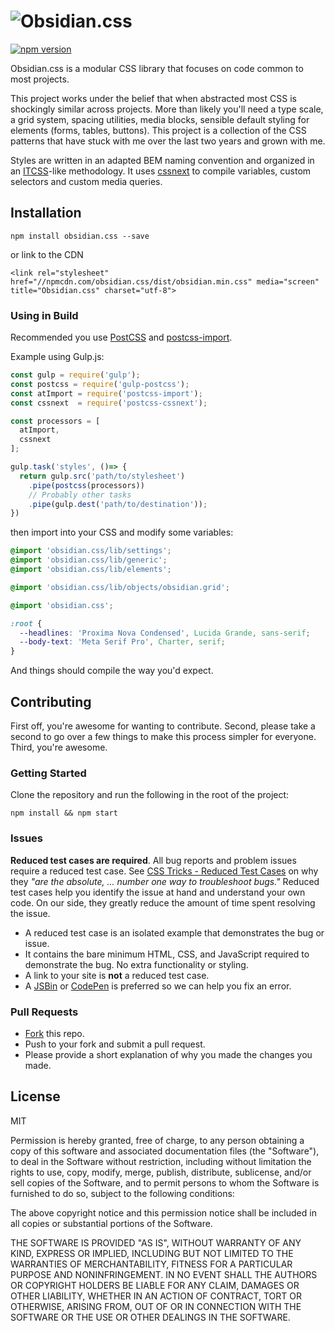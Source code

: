 # ![Obsidian.css](http://cl.ly/2T0B352h1d1n/obsidian-header.png)

[![npm version](https://badge.fury.io/js/obsidian.css.svg)](https://badge.fury.io/js/obsidian.css)

Obsidian.css is a modular CSS library that focuses on code common to most projects.

This project works under the belief that when abstracted most CSS is shockingly similar across projects. More than likely you'll need a type scale, a grid system, spacing utilities, media blocks, sensible default styling for elements (forms, tables, buttons). This project is a collection of the CSS patterns that have stuck with me over the last two years and grown with me.

Styles are written in an adapted BEM naming convention and organized in an [ITCSS](https://www.youtube.com/watch?v=1OKZOV-iLj4)-like methodology. It uses [cssnext](https://github.com/MoOx/postcss-cssnext) to compile variables, custom selectors and custom media queries.

## Installation

```
npm install obsidian.css --save
```

or link to the CDN

```markup
<link rel="stylesheet" href="//npmcdn.com/obsidian.css/dist/obsidian.min.css" media="screen" title="Obsidian.css" charset="utf-8">
```

### Using in Build

Recommended you use [PostCSS](https://github.com/postcss/postcss) and [postcss-import](https://github.com/postcss/postcss-import).

Example using Gulp.js:

```js
const gulp = require('gulp');
const postcss = require('gulp-postcss');
const atImport = require('postcss-import');
const cssnext  = require('postcss-cssnext');

const processors = [
  atImport,
  cssnext
];

gulp.task('styles', ()=> {
  return gulp.src('path/to/stylesheet')
    .pipe(postcss(processors))
    // Probably other tasks
    .pipe(gulp.dest('path/to/destination'));
})

```
then import into your CSS and modify some variables:

```css
@import 'obsidian.css/lib/settings';
@import 'obsidian.css/lib/generic';
@import 'obsidian.css/lib/elements';

@import 'obsidian.css/lib/objects/obsidian.grid';
```

```css
@import 'obsidian.css';

:root {
  --headlines: 'Proxima Nova Condensed', Lucida Grande, sans-serif;
  --body-text: 'Meta Serif Pro', Charter, serif;
}
```

And things should compile the way you'd expect.

## Contributing

First off, you're awesome for wanting to contribute. Second, please take a second to go over a few things to make this process simpler for everyone. Third, you're awesome.

### Getting Started

Clone the repository and run the following in the root of the project:
```
npm install && npm start
```

### Issues

**Reduced test cases are required**. All bug reports and problem issues require a reduced test case. See [CSS Tricks - Reduced Test Cases](http://css-tricks.com/reduced-test-cases/) on why they _"are the absolute, ... number one way to troubleshoot bugs."_ Reduced test cases help you identify the issue at hand and understand your own code. On our side, they greatly reduce the amount of time spent resolving the issue.

- A reduced test case is an isolated example that demonstrates the bug or issue.
- It contains the bare minimum HTML, CSS, and JavaScript required to demonstrate the bug. No extra functionality or styling.
- A link to your site is **not** a reduced test case.
- A [JSBin](http://jsbin.com/) or [CodePen](http://codepen.io) is preferred so we can help you fix an error.

### Pull Requests

- [Fork](https://github.com/charlespeters/obsidian#fork-destination-box) this repo.
- Push to your fork and submit a pull request.
- Please provide a short explanation of why you made the changes you made.

## License

MIT

Permission is hereby granted, free of charge, to any person obtaining a copy of this software and associated documentation files (the "Software"), to deal in the Software without restriction, including without limitation the rights to use, copy, modify, merge, publish, distribute, sublicense, and/or sell copies of the Software, and to permit persons to whom the Software is furnished to do so, subject to the following conditions:

The above copyright notice and this permission notice shall be included in all copies or substantial portions of the Software.

THE SOFTWARE IS PROVIDED "AS IS", WITHOUT WARRANTY OF ANY KIND, EXPRESS OR IMPLIED, INCLUDING BUT NOT LIMITED TO THE WARRANTIES OF MERCHANTABILITY, FITNESS FOR A PARTICULAR PURPOSE AND NONINFRINGEMENT. IN NO EVENT SHALL THE AUTHORS OR COPYRIGHT HOLDERS BE LIABLE FOR ANY CLAIM, DAMAGES OR OTHER LIABILITY, WHETHER IN AN ACTION OF CONTRACT, TORT OR OTHERWISE, ARISING FROM, OUT OF OR IN CONNECTION WITH THE SOFTWARE OR THE USE OR OTHER DEALINGS IN THE SOFTWARE.
